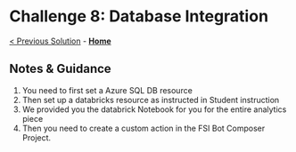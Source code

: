 # Challenge 8: Database Integration
[< Previous Solution](./Solution-7.md) - **[Home](./Readme.md)**
## Notes & Guidance
1. You need to first set a Azure SQL DB resource
2. Then set up a databricks resource as instructed in Student instruction
3. We provided you the databrick Notebook for you for the entire analytics piece
4. Then you need to create a custom action in the FSI Bot Composer Project.




